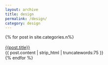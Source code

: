 ```yaml
---
layout: archive
title: design
permalink: /design/
category: design
---
```


<div class="home">
  {% for post in site.categories.n%}
  <div class="post postContent">
    <br>
    <div class="postTitle">
    <a class='postLink' href="{{site.url}}{{site.baseurl}}{{post.url}}">{{post.title}}</a>
    </div><span class="hint">
    <div class="postExt">
   {{ post.content | strip_html | truncatewords:75 }}
    </span></div>
  </div>
  {% endfor %}
</div>